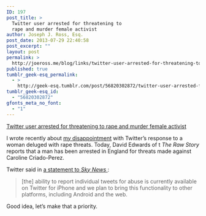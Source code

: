```yaml
---
ID: 197
post_title: >
  Twitter user arrested for threatening to
  rape and murder female activist
author: Joseph J. Ross, Esq.
post_date: 2013-07-29 22:40:58
post_excerpt: ""
layout: post
permalink: >
  http://joeross.me/blog/links/twitter-user-arrested-for-threatening-to-rape-and/
published: true
tumblr_geek-esq_permalink:
  - >
    http://geek-esq.tumblr.com/post/56820302872/twitter-user-arrested-for-threatening-to-rape-and
tumblr_geek-esq_id:
  - "56820302872"
gfonts_meta_no_font:
  - "1"
---
```

<a href='http://www.rawstory.com/rs/2013/07/29/twitter-user-arrested-for-threatening-to-rape-and-murder-female-activist/'>  Twitter user arrested for threatening to rape and murder female activist</a><div class="link_description"><p>I wrote recently about <a href="http://joeross.me/post/56659362499/twitter-uk-chief-responds-to-abuse-concerns-after" target="_blank">my disappointment</a> with Twitter&#8217;s response to a woman deluged with rape threats. Today, David Edwards of t <em>The Raw Story</em> reports that a man has been arrested in England for threats made against Caroline Criado-Perez.</p>

<p>Twitter said in <a href="http://news.sky.com/story/1121399/arrest-made-after-twitter-rape-threats" target="_blank">a statement to <em>Sky News</em> </a>:</p>

<blockquote>
  <p>[the] ability to report individual tweets for abuse is currently available on Twitter for iPhone and we plan to bring this functionality to other platforms, including Android and the web.</p>
</blockquote>

<p>Good idea, let&#8217;s make that a priority.</p></div>